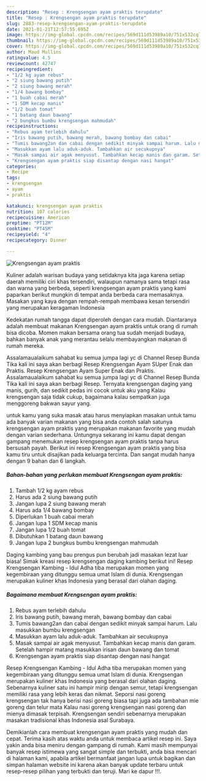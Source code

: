 ```yaml
---
description: "Resep : Krengsengan ayam praktis terupdate"
title: "Resep : Krengsengan ayam praktis terupdate"
slug: 2883-resep-krengsengan-ayam-praktis-terupdate
date: 2021-01-21T12:57:55.695Z
image: https://img-global.cpcdn.com/recipes/569d111d53989a10/751x532cq70/krengsengan-ayam-praktis-foto-resep-utama.jpg
thumbnail: https://img-global.cpcdn.com/recipes/569d111d53989a10/751x532cq70/krengsengan-ayam-praktis-foto-resep-utama.jpg
cover: https://img-global.cpcdn.com/recipes/569d111d53989a10/751x532cq70/krengsengan-ayam-praktis-foto-resep-utama.jpg
author: Maud Mullins
ratingvalue: 4.5
reviewcount: 42747
recipeingredient:
- "1/2 kg ayam rebus"
- "2 siung bawang putih"
- "2 siung bawang merah"
- "1/4 bawang bombay"
- "1 buah cabai merah"
- "1 SDM kecap manis"
- "1/2 buah tomat"
- "1 batang daun bawang"
- "2 bungkus bumbu krengsengan mahmudah"
recipeinstructions:
- "Rebus ayam terlebih dahulu"
- "Iris bawang putih, bawang merah, bawang bombay dan cabai"
- "Tumis bawang2an dan cabai dengan sedikit minyak sampai harum. Lalu masukkan bumbu krengsengan"
- "Masukkan ayam lalu aduk-aduk. Tambahkan air secukupnya"
- "Masak sampai air agak menyusut. Tambahkan kecap manis dan garam. Setelah hampir matang masukkan irisan daun bawang dan tomat"
- "Krengsengan ayam praktis siap disantap dengan nasi hangat"
categories:
- Recipe
tags:
- krengsengan
- ayam
- praktis

katakunci: krengsengan ayam praktis 
nutrition: 107 calories
recipecuisine: American
preptime: "PT12M"
cooktime: "PT45M"
recipeyield: "4"
recipecategory: Dinner

---
```



![Krengsengan ayam praktis](https://img-global.cpcdn.com/recipes/569d111d53989a10/751x532cq70/krengsengan-ayam-praktis-foto-resep-utama.jpg)

Kuliner adalah warisan budaya yang setidaknya kita jaga karena setiap daerah memiliki ciri khas tersendiri, walaupun namanya sama tetapi rasa dan warna yang berbeda, seperti krengsengan ayam praktis yang kami paparkan berikut mungkin di tempat anda berbeda cara memasaknya. Masakan yang kaya dengan rempah-rempah membawa kesan tersendiri yang merupakan keragaman Indonesia

Kedekatan rumah tangga dapat diperoleh dengan cara mudah. Diantaranya adalah membuat makanan Krengsengan ayam praktis untuk orang di rumah bisa dicoba. Momen makan bersama orang tua sudah menjadi budaya, bahkan banyak anak yang merantau selalu membayangkan makanan di rumah mereka.

Assalamaualaikum sahabat ku semua jumpa lagi yc di Channel Resep Bunda Tika kali ini saya akan berbagi Resep Krengsengan Ayam SUper Enak dan Praktis. Resep Krengsengan Ayam Super Enak dan Praktis. Assalamaualaikum sahabat ku semua jumpa lagi yc di Channel Resep Bunda Tika kali ini saya akan berbagi Resep. Ternyata krengsengan daging yang manis, gurih, dan sedikit pedas ini cocok untuk aku yang Kalau krengsengan saja tidak cukup, bagaimana kalau sempatkan juga menggoreng bakwan sayur yang.

untuk kamu yang suka masak atau harus menyiapkan masakan untuk tamu ada banyak varian makanan yang bisa anda contoh salah satunya krengsengan ayam praktis yang merupakan makanan favorite yang mudah dengan varian sederhana. Untungnya sekarang ini kamu dapat dengan gampang menemukan resep krengsengan ayam praktis tanpa harus bersusah payah.
Berikut ini resep Krengsengan ayam praktis yang bisa kamu tiru untuk disajikan pada keluarga tercinta. Dan sangat mudah hanya dengan 9 bahan dan 6 langkah.


<!--inarticleads1-->

##### Bahan-bahan yang perlukan membuat Krengsengan ayam praktis:

1. Tambah 1/2 kg ayam rebus
1. Harus ada 2 siung bawang putih
1. Jangan lupa 2 siung bawang merah
1. Harus ada 1/4 bawang bombay
1. Diperlukan 1 buah cabai merah
1. Jangan lupa 1 SDM kecap manis
1. Jangan lupa 1/2 buah tomat
1. Dibutuhkan 1 batang daun bawang
1. Jangan lupa 2 bungkus bumbu krengsengan mahmudah


Daging kambing yang bau prengus pun berubah jadi masakan lezat luar biasa! Simak kreasi resep krengsengan daging kambing berikut ini! Resep Krengsengan Kambing - Idul Adha tiba merupakan momen yang kegembiraan yang ditunggu semua umat Islam di dunia. Krengsengan merupakan kuliner khas Indonesia yang berasal dari olahan daging. 

<!--inarticleads2-->

##### Bagaimana membuat  Krengsengan ayam praktis:

1. Rebus ayam terlebih dahulu
1. Iris bawang putih, bawang merah, bawang bombay dan cabai
1. Tumis bawang2an dan cabai dengan sedikit minyak sampai harum. Lalu masukkan bumbu krengsengan
1. Masukkan ayam lalu aduk-aduk. Tambahkan air secukupnya
1. Masak sampai air agak menyusut. Tambahkan kecap manis dan garam. Setelah hampir matang masukkan irisan daun bawang dan tomat
1. Krengsengan ayam praktis siap disantap dengan nasi hangat


Resep Krengsengan Kambing - Idul Adha tiba merupakan momen yang kegembiraan yang ditunggu semua umat Islam di dunia. Krengsengan merupakan kuliner khas Indonesia yang berasal dari olahan daging. Sebenarnya kuliner satu ini hampir mirip dengan semur, tetapi krengsengan memiliki rasa yang lebih keras dan nikmat. Seporsi nasi goreng krengsengan tak hanya berisi nasi goreng biasa tapi juga ada tambahan mie goreng dan telur mata Kalau nasi goreng krengsengan nasi goreng dan mienya dimasak terpisah. Krengsengan sendiri sebenarnya merupakan masakan tradisional khas Indonesia asal Surabaya. 

Demikianlah cara membuat krengsengan ayam praktis yang mudah dan cepat. Terima kasih atas waktu anda untuk membaca artikel resep ini. Saya yakin anda bisa meniru dengan gampang di rumah. Kami masih mempunyai banyak resep istimewa yang sangat simple dan terbukti, anda bisa mencari di halaman kami, apabila artikel bermanfaat jangan lupa untuk bagikan dan simpan halaman website ini karena akan banyak update terbaru untuk resep-resep pilihan yang terbukti dan teruji. Mari ke dapur !!!. 
